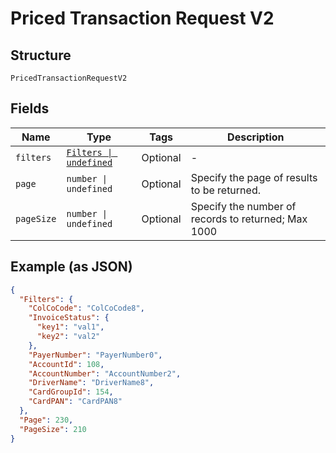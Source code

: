 
# Priced Transaction Request V2

## Structure

`PricedTransactionRequestV2`

## Fields

| Name | Type | Tags | Description |
|  --- | --- | --- | --- |
| `filters` | [`Filters \| undefined`](../../doc/models/filters.md) | Optional | - |
| `page` | `number \| undefined` | Optional | Specify the page of results to be returned. |
| `pageSize` | `number \| undefined` | Optional | Specify the number of records to returned; Max 1000 |

## Example (as JSON)

```json
{
  "Filters": {
    "ColCoCode": "ColCoCode8",
    "InvoiceStatus": {
      "key1": "val1",
      "key2": "val2"
    },
    "PayerNumber": "PayerNumber0",
    "AccountId": 108,
    "AccountNumber": "AccountNumber2",
    "DriverName": "DriverName8",
    "CardGroupId": 154,
    "CardPAN": "CardPAN8"
  },
  "Page": 230,
  "PageSize": 210
}
```

